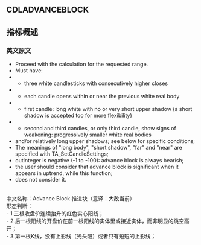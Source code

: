 ## CDLADVANCEBLOCK

## 指标概述
### 英文原文
* Proceed with the calculation for the requested range.
* Must have:
* - three white candlesticks with consecutively higher closes
* - each candle opens within or near the previous white real body 
* - first candle: long white with no or very short upper shadow (a short shadow is accepted too for more flexibility)
* - second and third candles, or only third candle, show signs of weakening: progressively smaller white real bodies 
* and/or relatively long upper shadows; see below for specific conditions;
* The meanings of "long body", "short shadow", "far" and "near" are specified with TA_SetCandleSettings;
* outInteger is negative (-1 to -100): advance block is always bearish;
* the user should consider that advance block is significant when it appears in uptrend, while this function;
* does not consider it.
<br>
中文名称：Advance Block 推进块（意译：大敌当前）<br>
形态判断：<br>
- 1.三根收盘价连续抬升的红色实心阳线；<br>
- 2.后一根阳线的开盘价在前一根阳线的实体里或接近实体，而非明显的跳空高开；<br>
- 3.第一根K线，没有上影线（光头阳）或者只有短短的上影线；<br>

